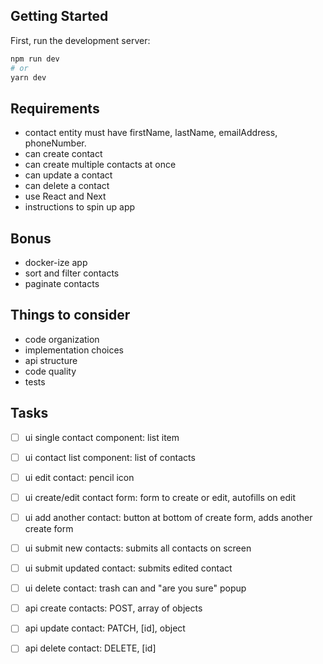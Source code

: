 ## Getting Started

First, run the development server:

```bash
npm run dev
# or
yarn dev
```

## Requirements
- contact entity must have firstName, lastName, emailAddress, phoneNumber.
- can create contact
- can create multiple contacts at once
- can update a contact
- can delete a contact
- use React and Next
- instructions to spin up app

## Bonus
- docker-ize app
- sort and filter contacts
- paginate contacts

## Things to consider
- code organization
- implementation choices
- api structure
- code quality
- tests

## Tasks
- [ ] ui single contact component: list item
- [ ] ui contact list component: list of contacts
- [ ] ui edit contact: pencil icon
- [ ] ui create/edit contact form: form to create or edit, autofills on edit
- [ ] ui add another contact: button at bottom of create form, adds another create form
- [ ] ui submit new contacts: submits all contacts on screen
- [ ] ui submit updated contact: submits edited contact
- [ ] ui delete contact: trash can and "are you sure" popup
- [ ] api create contacts: POST, array of objects
- [ ] api update contact: PATCH, [id], object
- [ ] api delete contact: DELETE, [id]





